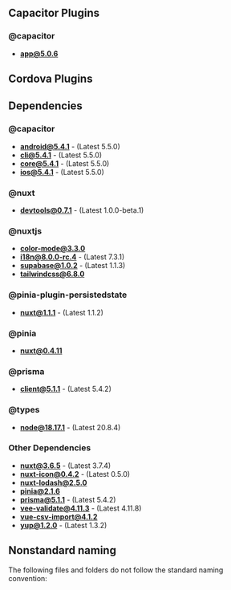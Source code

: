 ## Capacitor Plugins

### @capacitor
- **app@5.0.6**
## Cordova Plugins

## Dependencies

### @capacitor
- **android@5.4.1** - (Latest 5.5.0)
- **cli@5.4.1** - (Latest 5.5.0)
- **core@5.4.1** - (Latest 5.5.0)
- **ios@5.4.1** - (Latest 5.5.0)
### @nuxt
- **devtools@0.7.1** - (Latest 1.0.0-beta.1)
### @nuxtjs
- **color-mode@3.3.0**
- **i18n@8.0.0-rc.4** - (Latest 7.3.1)
- **supabase@1.0.2** - (Latest 1.1.3)
- **tailwindcss@6.8.0**
### @pinia-plugin-persistedstate
- **nuxt@1.1.1** - (Latest 1.1.2)
### @pinia
- **nuxt@0.4.11**
### @prisma
- **client@5.1.1** - (Latest 5.4.2)
### @types
- **node@18.17.1** - (Latest 20.8.4)
### Other Dependencies
- **nuxt@3.6.5** - (Latest 3.7.4)
- **nuxt-icon@0.4.2** - (Latest 0.5.0)
- **nuxt-lodash@2.5.0**
- **pinia@2.1.6**
- **prisma@5.1.1** - (Latest 5.4.2)
- **vee-validate@4.11.3** - (Latest 4.11.8)
- **vue-csv-import@4.1.2**
- **yup@1.2.0** - (Latest 1.3.2)


## Nonstandard naming
The following files and folders do not follow the standard naming convention:

